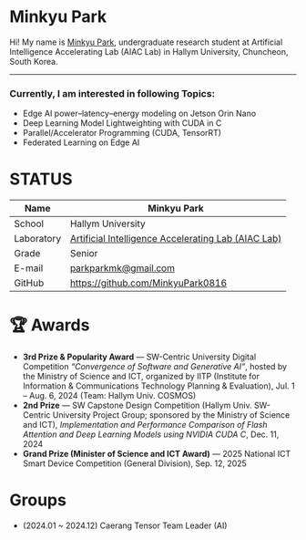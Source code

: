 # Minkyu Park

Hi! My name is [Minkyu Park](https://github.com/MinkyuPark0816?tab=repositories), undergraduate research student at Artificial Intelligence Accelerating Lab (AIAC Lab) in Hallym University, Chuncheon, South Korea. 
<!--![alt text](https://github.com/yourgithubid/yourgithubid/blob/main/profile.png?raw=true)
-->
---
### Currently, I am interested in following Topics:
- Edge AI power–latency–energy modeling on Jetson Orin Nano
- Deep Learning Model Lightweighting with CUDA in C
- Parallel/Accelerator Programming (CUDA, TensorRT)
- Federated Learning on Edge AI

# STATUS
|Name|Minkyu Park|
|----|----|
|School|Hallym University|
|Laboratory| [Artificial Intelligence Accelerating Lab (AIAC Lab)](https://sites.google.com/site/embeddedsochallymuniv/project)|
|Grade|Senior|
|E-mail|parkparkmk@gmail.com|
|GitHub|https://github.com/MinkyuPark0816|


# 🏆 Awards
- **3rd Prize & Popularity Award** — SW-Centric University Digital Competition *“Convergence of Software and Generative AI”*, hosted by the Ministry of Science and ICT, organized by IITP (Institute for Information & Communications Technology Planning & Evaluation), Jul. 1 – Aug. 6, 2024 (Team: Hallym Univ. COSMOS)  
- **2nd Prize** — SW Capstone Design Competition (Hallym Univ. SW-Centric University Project Group; sponsored by the Ministry of Science and ICT), *Implementation and Performance Comparison of Flash Attention and Deep Learning Models using NVIDIA CUDA C*, Dec. 11, 2024 
- **Grand Prize (Minister of Science and ICT Award)** — 2025 National ICT Smart Device Competition (General Division), Sep. 12, 2025  




# Groups
- (2024.01 ~ 2024.12) Caerang Tensor Team Leader (AI)


